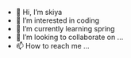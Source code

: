 - 👋 Hi, I’m skiya
- 👀 I’m interested in coding
- 🌱 I’m currently learning spring
- 💞️ I’m looking to collaborate on ...
- 📫 How to reach me ...

<!---
lany1721/lany1721 is a ✨ special ✨ repository because its `README.md` (this file) appears on your GitHub profile.
You can click the Preview link to take a look at your changes.
--->

